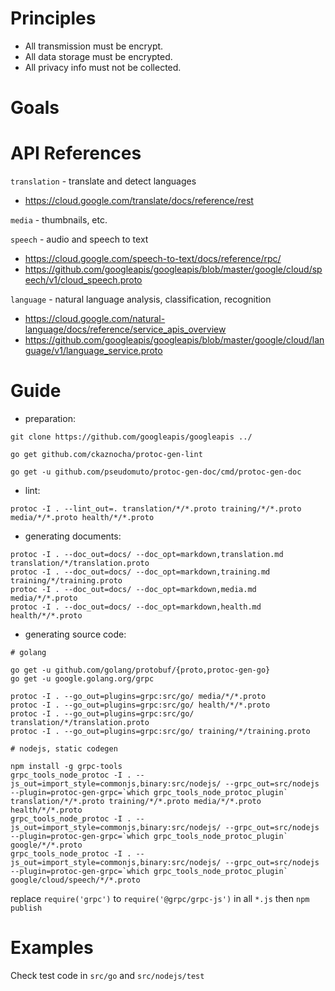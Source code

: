 # Principles

- All transmission must be encrypt.
- All data storage must be encrypted.
- All privacy info must not be collected.

# Goals



# API References

`translation` - translate and detect languages
  - https://cloud.google.com/translate/docs/reference/rest

`media` - thumbnails, etc.

`speech` - audio and speech to text
  - https://cloud.google.com/speech-to-text/docs/reference/rpc/
  - https://github.com/googleapis/googleapis/blob/master/google/cloud/speech/v1/cloud_speech.proto

`language` - natural language analysis, classification, recognition
  - https://cloud.google.com/natural-language/docs/reference/service_apis_overview
  - https://github.com/googleapis/googleapis/blob/master/google/cloud/language/v1/language_service.proto

# Guide

- preparation:

```
git clone https://github.com/googleapis/googleapis ../

go get github.com/ckaznocha/protoc-gen-lint

go get -u github.com/pseudomuto/protoc-gen-doc/cmd/protoc-gen-doc
```

- lint:

```
protoc -I . --lint_out=. translation/*/*.proto training/*/*.proto media/*/*.proto health/*/*.proto
```

- generating documents:

```
protoc -I . --doc_out=docs/ --doc_opt=markdown,translation.md translation/*/translation.proto
protoc -I . --doc_out=docs/ --doc_opt=markdown,training.md training/*/training.proto
protoc -I . --doc_out=docs/ --doc_opt=markdown,media.md media/*/*.proto
protoc -I . --doc_out=docs/ --doc_opt=markdown,health.md health/*/*.proto
```

- generating source code:


```
# golang

go get -u github.com/golang/protobuf/{proto,protoc-gen-go}
go get -u google.golang.org/grpc

protoc -I . --go_out=plugins=grpc:src/go/ media/*/*.proto
protoc -I . --go_out=plugins=grpc:src/go/ health/*/*.proto
protoc -I . --go_out=plugins=grpc:src/go/ translation/*/translation.proto
protoc -I . --go_out=plugins=grpc:src/go/ training/*/training.proto
```

```
# nodejs, static codegen

npm install -g grpc-tools
grpc_tools_node_protoc -I . --js_out=import_style=commonjs,binary:src/nodejs/ --grpc_out=src/nodejs --plugin=protoc-gen-grpc=`which grpc_tools_node_protoc_plugin` translation/*/*.proto training/*/*.proto media/*/*.proto health/*/*.proto
grpc_tools_node_protoc -I . --js_out=import_style=commonjs,binary:src/nodejs/ --grpc_out=src/nodejs --plugin=protoc-gen-grpc=`which grpc_tools_node_protoc_plugin` google/*/*.proto
grpc_tools_node_protoc -I . --js_out=import_style=commonjs,binary:src/nodejs/ --grpc_out=src/nodejs --plugin=protoc-gen-grpc=`which grpc_tools_node_protoc_plugin` google/cloud/speech/*/*.proto
```
replace `require('grpc')` to `require('@grpc/grpc-js')` in all `*.js` then `npm publish`


# Examples

Check test code in `src/go` and `src/nodejs/test`
